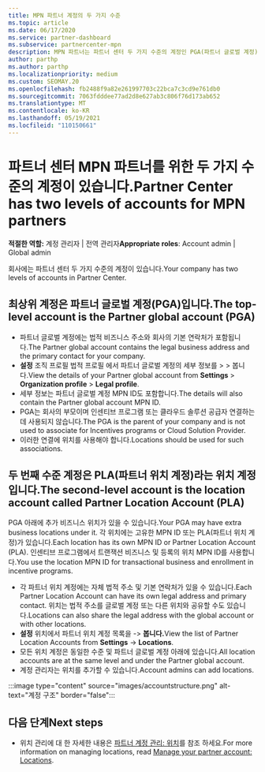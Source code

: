 ```yaml
---
title: MPN 파트너 계정의 두 가지 수준
ms.topic: article
ms.date: 06/17/2020
ms.service: partner-dashboard
ms.subservice: partnercenter-mpn
description: MPN 파트너는 파트너 센터 두 가지 수준의 계정인 PGA(파트너 글로벌 계정) 및 PLA(파트너 위치 계정)에 대해 알아볼 수 있습니다.
author: parthp
ms.author: parthp
ms.localizationpriority: medium
ms.custom: SEOMAY.20
ms.openlocfilehash: fb2488f9a82e261997703c22bca7c3cd9e761db0
ms.sourcegitcommit: 7063fdddee77ad2d8e627ab3c806f76d173ab652
ms.translationtype: MT
ms.contentlocale: ko-KR
ms.lasthandoff: 05/19/2021
ms.locfileid: "110150661"
---
```

# <a name="partner-center-has-two-levels-of-accounts-for-mpn-partners"></a><span data-ttu-id="d02e1-103">파트너 센터 MPN 파트너를 위한 두 가지 수준의 계정이 있습니다.</span><span class="sxs-lookup"><span data-stu-id="d02e1-103">Partner Center has two levels of accounts for MPN partners</span></span>

<span data-ttu-id="d02e1-104">**적절한 역할:** 계정 관리자 | 전역 관리자</span><span class="sxs-lookup"><span data-stu-id="d02e1-104">**Appropriate roles**: Account admin | Global admin</span></span>

<span data-ttu-id="d02e1-105">회사에는 파트너 센터 두 가지 수준의 계정이 있습니다.</span><span class="sxs-lookup"><span data-stu-id="d02e1-105">Your company has two levels of accounts in Partner Center.</span></span>

## <a name="the-top-level-account-is-the-partner-global-account-pga"></a><span data-ttu-id="d02e1-106">최상위 계정은 파트너 글로벌 계정(PGA)입니다.</span><span class="sxs-lookup"><span data-stu-id="d02e1-106">The top-level account is the Partner global account (PGA)</span></span>

- <span data-ttu-id="d02e1-107">파트너 글로벌 계정에는 법적 비즈니스 주소와 회사의 기본 연락처가 포함됩니다.</span><span class="sxs-lookup"><span data-stu-id="d02e1-107">The Partner global account contains the legal business address and the primary contact for your company.</span></span> 
- <span data-ttu-id="d02e1-108">**설정** 조직 프로필 법적 프로필 에서 파트너 글로벌 계정의 세부 정보를  >    >  봅니다.</span><span class="sxs-lookup"><span data-stu-id="d02e1-108">View the details of your Partner global account from **Settings** > **Organization profile** > **Legal profile**.</span></span>
- <span data-ttu-id="d02e1-109">세부 정보는 파트너 글로벌 계정 MPN ID도 포함합니다.</span><span class="sxs-lookup"><span data-stu-id="d02e1-109">The details will also contain the Partner global account MPN ID.</span></span> 
- <span data-ttu-id="d02e1-110">PGA는 회사의 부모이며 인센티브 프로그램 또는 클라우드 솔루션 공급자 연결하는 데 사용되지 않습니다.</span><span class="sxs-lookup"><span data-stu-id="d02e1-110">The PGA is the parent of your company and is not used to associate for Incentives programs or Cloud Solution Provider.</span></span> 
- <span data-ttu-id="d02e1-111">이러한 연결에 위치를 사용해야 합니다.</span><span class="sxs-lookup"><span data-stu-id="d02e1-111">Locations should be used for such associations.</span></span>

## <a name="the-second-level-account-is-the-location-account-called-partner-location-account-pla"></a><span data-ttu-id="d02e1-112">두 번째 수준 계정은 PLA(파트너 위치 계정)라는 위치 계정입니다.</span><span class="sxs-lookup"><span data-stu-id="d02e1-112">The second-level account is the location account called Partner Location Account (PLA)</span></span>

<span data-ttu-id="d02e1-113">PGA 아래에 추가 비즈니스 위치가 있을 수 있습니다.</span><span class="sxs-lookup"><span data-stu-id="d02e1-113">Your PGA may have extra business locations under it.</span></span> <span data-ttu-id="d02e1-114">각 위치에는 고유한 MPN ID 또는 PLA(파트너 위치 계정)가 있습니다.</span><span class="sxs-lookup"><span data-stu-id="d02e1-114">Each location has its own MPN ID or Partner Location Account (PLA).</span></span> <span data-ttu-id="d02e1-115">인센티브 프로그램에서 트랜잭션 비즈니스 및 등록의 위치 MPN ID를 사용합니다.</span><span class="sxs-lookup"><span data-stu-id="d02e1-115">You use the location MPN ID for transactional business and enrollment in incentive programs.</span></span>

- <span data-ttu-id="d02e1-116">각 파트너 위치 계정에는 자체 법적 주소 및 기본 연락처가 있을 수 있습니다.</span><span class="sxs-lookup"><span data-stu-id="d02e1-116">Each Partner Location Account can have its own legal address and primary contact.</span></span> <span data-ttu-id="d02e1-117">위치는 법적 주소를 글로벌 계정 또는 다른 위치와 공유할 수도 있습니다.</span><span class="sxs-lookup"><span data-stu-id="d02e1-117">Locations can also share the legal address with the global account or with other locations.</span></span>
- <span data-ttu-id="d02e1-118">**설정** 위치에서 파트너 위치 계정 목록을  ->  **봅니다.**</span><span class="sxs-lookup"><span data-stu-id="d02e1-118">View the list of Partner Location Accounts from **Settings** -> **Locations**.</span></span>
- <span data-ttu-id="d02e1-119">모든 위치 계정은 동일한 수준 및 파트너 글로벌 계정 아래에 있습니다.</span><span class="sxs-lookup"><span data-stu-id="d02e1-119">All location accounts are at the same level and under the Partner global account.</span></span>
- <span data-ttu-id="d02e1-120">계정 관리자는 위치를 추가할 수 있습니다.</span><span class="sxs-lookup"><span data-stu-id="d02e1-120">Account admins can add locations.</span></span>

:::image type="content" source="images/accountstructure.png" alt-text="계정 구조" border="false":::

## <a name="next-steps"></a><span data-ttu-id="d02e1-122">다음 단계</span><span class="sxs-lookup"><span data-stu-id="d02e1-122">Next steps</span></span>

- <span data-ttu-id="d02e1-123">위치 관리에 대 한 자세한 내용은 [파트너 계정 관리: 위치](manage-locations.md)를 참조 하세요.</span><span class="sxs-lookup"><span data-stu-id="d02e1-123">For more information on managing locations, read [Manage your partner account: Locations](manage-locations.md).</span></span>

